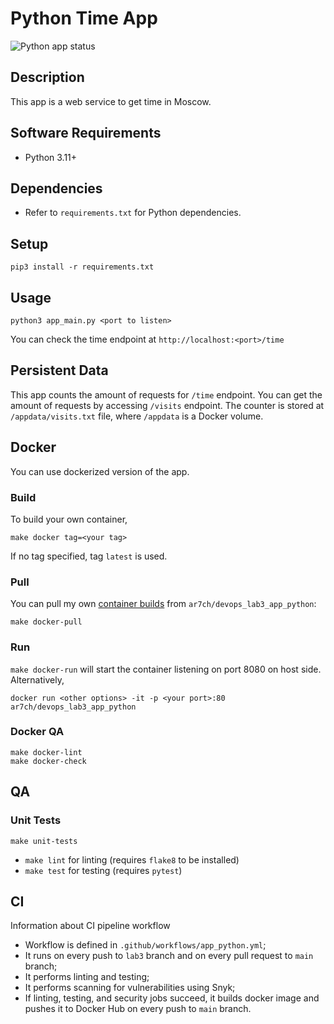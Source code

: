 # Python Time App

![Python app status](https://github.com/ar7ch/core-course-labs/actions/workflows/.github/workflows/app_python.yml/badge.svg?branch=lab3)

## Description

This app is a web service to get time in Moscow.

## Software Requirements
* Python 3.11+

## Dependencies

* Refer to `requirements.txt` for Python dependencies.

## Setup
```
pip3 install -r requirements.txt
```

## Usage 

```
python3 app_main.py <port to listen>
```

You can check the time endpoint at `http://localhost:<port>/time`


## Persistent Data

This app counts the amount of requests for `/time` endpoint. You can get the amount of requests by accessing `/visits` endpoint. The counter is stored at `/appdata/visits.txt` file, where `/appdata` is a Docker volume.


## Docker
You can use dockerized version of the app.
### Build
To build your own container, 
```
make docker tag=<your tag>
```
If no tag specified, tag `latest` is used.
### Pull
You can pull my own [container builds](https://hub.docker.com/u/ar7ch) from `ar7ch/devops_lab3_app_python`:
```
make docker-pull
```

### Run
`make docker-run` will start the container listening on port 8080 on host side.
Alternatively,
```
docker run <other options> -it -p <your port>:80 ar7ch/devops_lab3_app_python
```

### Docker QA
```
make docker-lint
make docker-check
```

## QA

### Unit Tests
```
make unit-tests
```

* `make lint` for linting (requires `flake8` to be installed) 
* `make test` for testing (requires `pytest`)

## CI
Information about CI pipeline workflow
* Workflow is defined in `.github/workflows/app_python.yml`;
* It runs on every push to `lab3` branch and on every pull request to `main` branch;
* It performs linting and testing;
* It performs scanning for vulnerabilities using Snyk;
* If linting, testing, and security jobs succeed, it builds docker image and pushes it to Docker Hub on every push to `main` branch.